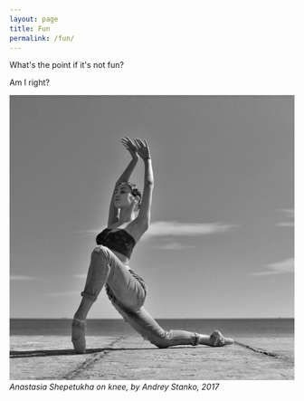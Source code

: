 ```yaml
---
layout: page
title: Fun
permalink: /fun/
---
```



What's the point if it's not fun?

Am I right?

![dance photo in black and white](/_images/Anastasia%20Shepetukha%20on%20knee%20by%20Andrey%20Stanko-2017.jpg)
*Anastasia Shepetukha on knee, by Andrey Stanko, 2017*
